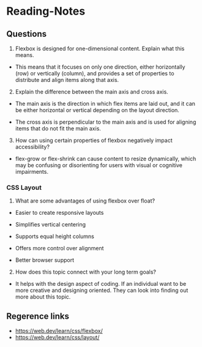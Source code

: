 # Reading-Notes

## Questions

1. Flexbox is designed for one-dimensional content. Explain what this means.

- This means that it focuses on only one direction, either horizontally (row) or vertically (column), and provides a set of properties to distribute and align items along that axis.

2. Explain the difference between the main axis and cross axis.

- The main axis is the direction in which flex items are laid out, and it can be either horizontal or vertical depending on the layout direction. 

- The cross axis is perpendicular to the main axis and is used for aligning items that do not fit the main axis.

3. How can using certain properties of flexbox negatively impact accessibility?

- flex-grow or flex-shrink can cause content to resize dynamically, which may be confusing or disorienting for users with visual or cognitive impairments.

### CSS Layout

1. What are some advantages of using flexbox over float?

- Easier to create responsive layouts

- Simplifies vertical centering

- Supports equal height columns

- Offers more control over alignment

- Better browser support

2. How does this topic connect with your long term goals?

- It helps with the design aspect of coding. If an individual want to be more creative and designing oriented. They can look into finding out more about this topic.

## Regerence links

- https://web.dev/learn/css/flexbox/
- https://web.dev/learn/css/layout/